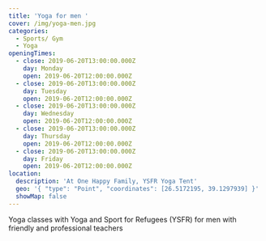 ```yaml
---
title: 'Yoga for men '
cover: /img/yoga-men.jpg
categories:
  - Sports/ Gym
  - Yoga
openingTimes:
  - close: 2019-06-20T13:00:00.000Z
    day: Monday
    open: 2019-06-20T12:00:00.000Z
  - close: 2019-06-20T13:00:00.000Z
    day: Tuesday
    open: 2019-06-20T12:00:00.000Z
  - close: 2019-06-20T13:00:00.000Z
    day: Wednesday
    open: 2019-06-20T12:00:00.000Z
  - close: 2019-06-20T13:00:00.000Z
    day: Thursday
    open: 2019-06-20T12:00:00.000Z
  - close: 2019-06-20T13:00:00.000Z
    day: Friday
    open: 2019-06-20T12:00:00.000Z
location:
  description: 'At One Happy Family, YSFR Yoga Tent'
  geo: '{ "type": "Point", "coordinates": [26.5172195, 39.1297939] }'
  showMap: false
---
```

Yoga classes with Yoga and Sport for Refugees (YSFR) for men with friendly and professional teachers
